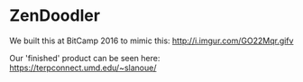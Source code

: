 # ZenDoodler
We built this at BitCamp 2016 to mimic this: http://i.imgur.com/GO22Mqr.gifv

Our 'finished' product can be seen here: https://terpconnect.umd.edu/~slanoue/
